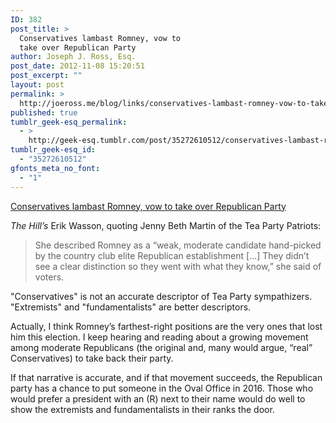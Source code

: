 ```yaml
---
ID: 382
post_title: >
  Conservatives lambast Romney, vow to
  take over Republican Party
author: Joseph J. Ross, Esq.
post_date: 2012-11-08 15:20:51
post_excerpt: ""
layout: post
permalink: >
  http://joeross.me/blog/links/conservatives-lambast-romney-vow-to-take-over/
published: true
tumblr_geek-esq_permalink:
  - >
    http://geek-esq.tumblr.com/post/35272610512/conservatives-lambast-romney-vow-to-take-over
tumblr_geek-esq_id:
  - "35272610512"
gfonts_meta_no_font:
  - "1"
---
```

<a href='http://thehill.com/blogs/ballot-box/presidential-races/266649-conservatives-lambast-romney-vow-to-take-over-gop'>Conservatives lambast Romney, vow to take over Republican Party</a><div class="link_description"><p><em>The Hill&#8217;s</em> Erik Wasson, quoting Jenny Beth Martin of the Tea Party Patriots:</p>

<blockquote>
  <p>She described Romney as a “weak, moderate candidate hand-picked by the country club elite Republican establishment [&#8230;] They didn’t see a clear distinction so they went with what they know,” she said of voters.</p>
</blockquote>

<p>"Conservatives" is not an accurate descriptor of Tea Party sympathizers. "Extremists" and "fundamentalists" are better descriptors.</p>

<p>Actually, I think Romney&#8217;s farthest-right positions are the very ones that lost him this election. I keep hearing and reading about a growing movement among moderate Republicans (the original and, many would argue, &#8220;real&#8221; Conservatives) to take back their party.</p>

<p>If that narrative is accurate, and if that movement succeeds, the Republican party has a chance to put someone in the Oval Office in 2016. Those who would prefer a president with an (R) next to their name would do well to show the extremists and fundamentalists in their ranks the door.</p></div>